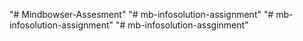 "# Mindbowser-Assesment" 
"# mb-infosolution-assignment" 
"# mb-infosolution-assignment" 
"# mb-infosolution-assginment" 
